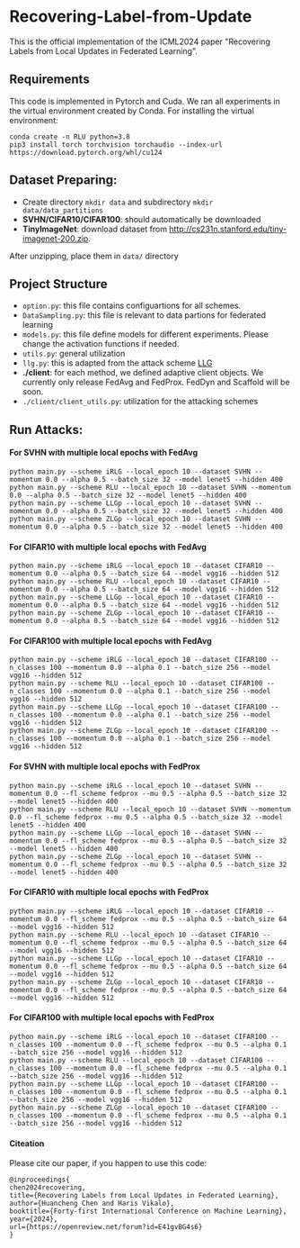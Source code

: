 # Recovering-Label-from-Update
This is the official implementation of the ICML2024 paper "Recovering Labels from Local Updates in Federated Learning".

## Requirements
This code is implemented in Pytorch and Cuda. We ran all experiments in the virtual environment created by Conda.
For installing the virtual environment:
```
conda create -n RLU python=3.8
pip3 install torch torchvision torchaudio --index-url https://download.pytorch.org/whl/cu124
```

## Dataset Preparing:
* Create directory `mkdir data` and subdirectory `mkdir data/data_partitions`
* **SVHN/CIFAR10/CIFAR100**: should automatically be downloaded
* **TinyImageNet**: download dataset from http://cs231n.stanford.edu/tiny-imagenet-200.zip.
  
After unzipping, place them in `data/` directory

## Project Structure
* `option.py`: this file contains configuartions for all schemes. 
* `DataSampling.py`: this file is relevant to data partions for federated learning
* `models.py`: this file define models for different experiments. Please change the activation functions if needed.
* `utils.py`: general utilization 
* `llg.py`: this is adapted from the attack scheme [LLG](https://github.com/tklab-tud/LLG)
* **./client**: for each method, we defined adaptive client objects. We currently only release FedAvg and FedProx. FedDyn and Scaffold will be soon.
* `./client/client_utils.py`: utilization for the attacking schemes


## Run Attacks:

#### For SVHN with multiple local epochs with FedAvg

```
python main.py --scheme iRLG --local_epoch 10 --dataset SVHN --momentum 0.0 --alpha 0.5 --batch_size 32 --model lenet5 --hidden 400
python main.py --scheme RLU --local_epoch 10 --dataset SVHN --momentum 0.0 --alpha 0.5 --batch_size 32 --model lenet5 --hidden 400
python main.py --scheme LLGp --local_epoch 10 --dataset SVHN --momentum 0.0 --alpha 0.5 --batch_size 32 --model lenet5 --hidden 400
python main.py --scheme ZLGp --local_epoch 10 --dataset SVHN --momentum 0.0 --alpha 0.5 --batch_size 32 --model lenet5 --hidden 400
```

#### For CIFAR10 with multiple local epochs with FedAvg

```
python main.py --scheme iRLG --local_epoch 10 --dataset CIFAR10 --momentum 0.0 --alpha 0.5 --batch_size 64 --model vgg16 --hidden 512
python main.py --scheme RLU --local_epoch 10 --dataset CIFAR10 --momentum 0.0 --alpha 0.5 --batch_size 64 --model vgg16 --hidden 512
python main.py --scheme LLGp --local_epoch 10 --dataset CIFAR10 --momentum 0.0 --alpha 0.5 --batch_size 64 --model vgg16 --hidden 512
python main.py --scheme ZLGp --local_epoch 10 --dataset CIFAR10 --momentum 0.0 --alpha 0.5 --batch_size 64 --model vgg16 --hidden 512
```

#### For CIFAR100 with multiple local epochs with FedAvg
```
python main.py --scheme iRLG --local_epoch 10 --dataset CIFAR100 --n_classes 100 --momentum 0.0 --alpha 0.1 --batch_size 256 --model vgg16 --hidden 512
python main.py --scheme RLU --local_epoch 10 --dataset CIFAR100 --n_classes 100 --momentum 0.0 --alpha 0.1 --batch_size 256 --model vgg16 --hidden 512
python main.py --scheme LLGp --local_epoch 10 --dataset CIFAR100 --n_classes 100 --momentum 0.0 --alpha 0.1 --batch_size 256 --model vgg16 --hidden 512
python main.py --scheme ZLGp --local_epoch 10 --dataset CIFAR100 --n_classes 100 --momentum 0.0 --alpha 0.1 --batch_size 256 --model vgg16 --hidden 512
```

#### For SVHN with multiple local epochs with FedProx

```
python main.py --scheme iRLG --local_epoch 10 --dataset SVHN --momentum 0.0 --fl_scheme fedprox --mu 0.5 --alpha 0.5 --batch_size 32 --model lenet5 --hidden 400
python main.py --scheme RLU --local_epoch 10 --dataset SVHN --momentum 0.0 --fl_scheme fedprox --mu 0.5 --alpha 0.5 --batch_size 32 --model lenet5 --hidden 400
python main.py --scheme LLGp --local_epoch 10 --dataset SVHN --momentum 0.0 --fl_scheme fedprox --mu 0.5 --alpha 0.5 --batch_size 32 --model lenet5 --hidden 400
python main.py --scheme ZLGp --local_epoch 10 --dataset SVHN --momentum 0.0 --fl_scheme fedprox --mu 0.5 --alpha 0.5 --batch_size 32 --model lenet5 --hidden 400
```

#### For CIFAR10 with multiple local epochs with FedProx

```
python main.py --scheme iRLG --local_epoch 10 --dataset CIFAR10 --momentum 0.0 --fl_scheme fedprox --mu 0.5 --alpha 0.5 --batch_size 64 --model vgg16 --hidden 512
python main.py --scheme RLU --local_epoch 10 --dataset CIFAR10 --momentum 0.0 --fl_scheme fedprox --mu 0.5 --alpha 0.5 --batch_size 64 --model vgg16 --hidden 512
python main.py --scheme LLGp --local_epoch 10 --dataset CIFAR10 --momentum 0.0 --fl_scheme fedprox --mu 0.5 --alpha 0.5 --batch_size 64 --model vgg16 --hidden 512
python main.py --scheme ZLGp --local_epoch 10 --dataset CIFAR10 --momentum 0.0 --fl_scheme fedprox --mu 0.5 --alpha 0.5 --batch_size 64 --model vgg16 --hidden 512
```

#### For CIFAR100 with multiple local epochs with FedProx
```
python main.py --scheme iRLG --local_epoch 10 --dataset CIFAR100 --n_classes 100 --momentum 0.0 --fl_scheme fedprox --mu 0.5 --alpha 0.1 --batch_size 256 --model vgg16 --hidden 512
python main.py --scheme RLU --local_epoch 10 --dataset CIFAR100 --n_classes 100 --momentum 0.0 --fl_scheme fedprox --mu 0.5 --alpha 0.1 --batch_size 256 --model vgg16 --hidden 512
python main.py --scheme LLGp --local_epoch 10 --dataset CIFAR100 --n_classes 100 --momentum 0.0 --fl_scheme fedprox --mu 0.5 --alpha 0.1 --batch_size 256 --model vgg16 --hidden 512
python main.py --scheme ZLGp --local_epoch 10 --dataset CIFAR100 --n_classes 100 --momentum 0.0 --fl_scheme fedprox --mu 0.5 --alpha 0.1 --batch_size 256 --model vgg16 --hidden 512
```
#### Citeation
Please cite our paper, if you happen to use this code:
```
@inproceedings{
chen2024recovering,
title={Recovering Labels from Local Updates in Federated Learning},
author={Huancheng Chen and Haris Vikalo},
booktitle={Forty-first International Conference on Machine Learning},
year={2024},
url={https://openreview.net/forum?id=E41gvBG4s6}
}
```
